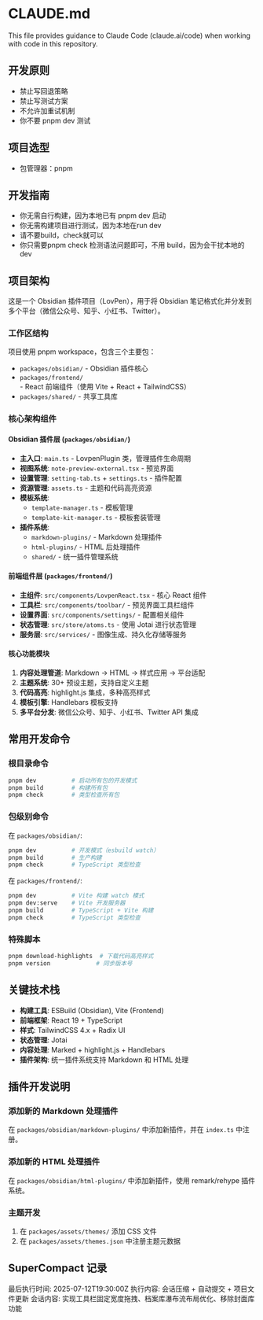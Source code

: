 # CLAUDE.md

This file provides guidance to Claude Code (claude.ai/code) when working with code in this repository.

## 开发原则
- 禁止写回退策略
- 禁止写测试方案
- 不允许加重试机制
- 你不要 pnpm dev 测试

## 项目选型
- 包管理器：pnpm

## 开发指南
- 你无需自行构建，因为本地已有 pnpm dev 启动
- 你无需构建项目进行测试，因为本地在run dev
- 请不要build，check就可以
- 你只需要pnpm check 检测语法问题即可，不用 build，因为会干扰本地的dev

## 项目架构

这是一个 Obsidian 插件项目（LovPen），用于将 Obsidian 笔记格式化并分发到多个平台（微信公众号、知乎、小红书、Twitter）。

### 工作区结构
项目使用 pnpm workspace，包含三个主要包：

- `packages/obsidian/` - Obsidian 插件核心
- `packages/frontend/` - React 前端组件（使用 Vite + React + TailwindCSS）
- `packages/shared/` - 共享工具库

### 核心架构组件

#### Obsidian 插件层 (`packages/obsidian/`)
- **主入口**: `main.ts` - LovpenPlugin 类，管理插件生命周期
- **视图系统**: `note-preview-external.tsx` - 预览界面
- **设置管理**: `setting-tab.ts` + `settings.ts` - 插件配置
- **资源管理**: `assets.ts` - 主题和代码高亮资源
- **模板系统**: 
  - `template-manager.ts` - 模板管理
  - `template-kit-manager.ts` - 模板套装管理
- **插件系统**: 
  - `markdown-plugins/` - Markdown 处理插件
  - `html-plugins/` - HTML 后处理插件
  - `shared/` - 统一插件管理系统

#### 前端组件层 (`packages/frontend/`)
- **主组件**: `src/components/LovpenReact.tsx` - 核心 React 组件
- **工具栏**: `src/components/toolbar/` - 预览界面工具栏组件
- **设置界面**: `src/components/settings/` - 配置相关组件
- **状态管理**: `src/store/atoms.ts` - 使用 Jotai 进行状态管理
- **服务层**: `src/services/` - 图像生成、持久化存储等服务

#### 核心功能模块
1. **内容处理管道**: Markdown → HTML → 样式应用 → 平台适配
2. **主题系统**: 30+ 预设主题，支持自定义主题
3. **代码高亮**: highlight.js 集成，多种高亮样式
4. **模板引擎**: Handlebars 模板支持
5. **多平台分发**: 微信公众号、知乎、小红书、Twitter API 集成

## 常用开发命令

### 根目录命令
```bash
pnpm dev          # 启动所有包的开发模式
pnpm build        # 构建所有包
pnpm check        # 类型检查所有包
```

### 包级别命令
在 `packages/obsidian/`:
```bash
pnpm dev          # 开发模式（esbuild watch）
pnpm build        # 生产构建
pnpm check        # TypeScript 类型检查
```

在 `packages/frontend/`:
```bash
pnpm dev          # Vite 构建 watch 模式
pnpm dev:serve    # Vite 开发服务器
pnpm build        # TypeScript + Vite 构建
pnpm check        # TypeScript 类型检查
```

### 特殊脚本
```bash
pnpm download-highlights  # 下载代码高亮样式
pnpm version             # 同步版本号
```

## 关键技术栈

- **构建工具**: ESBuild (Obsidian), Vite (Frontend)
- **前端框架**: React 19 + TypeScript
- **样式**: TailwindCSS 4.x + Radix UI
- **状态管理**: Jotai
- **内容处理**: Marked + highlight.js + Handlebars
- **插件架构**: 统一插件系统支持 Markdown 和 HTML 处理

## 插件开发说明

### 添加新的 Markdown 处理插件
在 `packages/obsidian/markdown-plugins/` 中添加新插件，并在 `index.ts` 中注册。

### 添加新的 HTML 处理插件
在 `packages/obsidian/html-plugins/` 中添加新插件，使用 remark/rehype 插件系统。

### 主题开发
1. 在 `packages/assets/themes/` 添加 CSS 文件
2. 在 `packages/assets/themes.json` 中注册主题元数据

## SuperCompact 记录

最后执行时间: 2025-07-12T19:30:00Z
执行内容: 会话压缩 + 自动提交 + 项目文件更新
会话内容: 实现工具栏固定宽度拖拽、档案库瀑布流布局优化、移除封面库功能